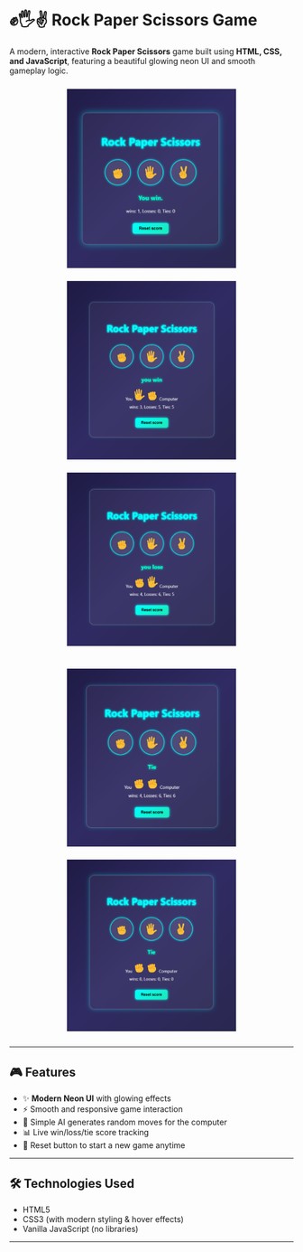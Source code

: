 # ✊🖐✌️ Rock Paper Scissors Game

A modern, interactive **Rock Paper Scissors** game built using **HTML, CSS, and JavaScript**, featuring a beautiful glowing neon UI and smooth gameplay logic.

<p align="center">
  <img src="1ss.png" alt="Screenshot 1" width="300" style="margin: 10px;">
  <img src="2ss.png" alt="Screenshot 2" width="300" style="margin: 10px;">
  <img src="3ss.png" alt="Screenshot 3" width="300" style="margin: 10px;"><br><br>
  <img src="4ss.png" alt="Screenshot 4" width="300" style="margin: 10px;">
  <img src="5ss.png" alt="Screenshot 5" width="300" style="margin: 10px;">
</p>


---

## 🎮 Features

- ✨ **Modern Neon UI** with glowing effects
- ⚡ Smooth and responsive game interaction
- 🧠 Simple AI generates random moves for the computer
- 📊 Live win/loss/tie score tracking
- 🔄 Reset button to start a new game anytime

---

## 🛠️ Technologies Used

- HTML5
- CSS3 (with modern styling & hover effects)
- Vanilla JavaScript (no libraries)

---

